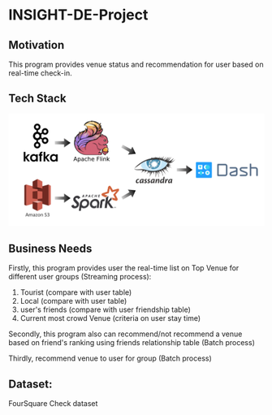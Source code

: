 # INSIGHT-DE-Project

## Motivation
This program provides venue status and recommendation for user based on real-time check-in.

## Tech Stack
![arch](architecture.png)

## Business Needs
Firstly, this program provides user the real-time list on Top Venue for different user groups (Streaming process):
  1. Tourist (compare with user table)
  2. Local (compare with user table)
  3. user's friends (compare with user friendship table)
  4. Current most crowd Venue (criteria on user stay time)
  
Secondly, this program also can recommend/not recommend a venue based on friend's ranking using friends relationship table (Batch process)

Thirdly, recommend venue to user for group (Batch process)


## Dataset:
FourSquare Check dataset
